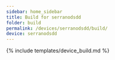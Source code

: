 ```yaml
---
sidebar: home_sidebar
title: Build for serranodsdd
folder: build
permalink: /devices/serranodsdd/build/
device: serranodsdd
---
```

{% include templates/device_build.md %}
